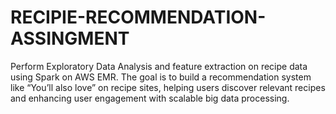 # RECIPIE-RECOMMENDATION-ASSINGMENT
Perform Exploratory Data Analysis and feature extraction on recipe data using Spark on AWS EMR. The goal is to build a recommendation system like “You’ll also love” on recipe sites, helping users discover relevant recipes and enhancing user engagement with scalable big data processing.
